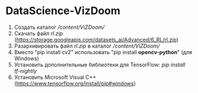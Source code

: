 # DataScience-VizDoom
1. Создать каталог _/content/ViZDoom/_
2. Скачать файл _rl.zip_ (https://storage.googleapis.com/datasets_ai/Advanced/6_RL/rl.zip)
3. Разархивировать файл _rl.zip_ в  каталог _/content/ViZDoom/_
4. Вместо "pip install cv2" использовать "pip install **opencv-python**" (для Windows)
8. Установить дополнительные библиотеки для TensorFlow: _pip install tf-nightly_
9. Установить Microsoft Visual C++ (https://www.tensorflow.org/install/pip#windows)